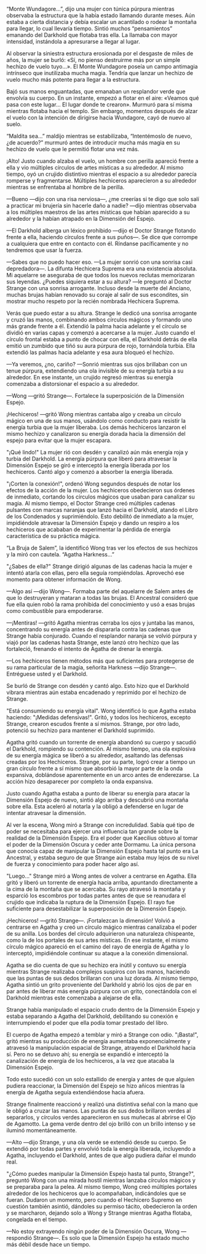 
“Monte Wundagore…”, dijo una mujer con túnica púrpura mientras observaba la estructura que la había estado llamando durante meses. Aún estaba a cierta distancia y debía escalar un acantilado o rodear la montaña para llegar, lo cual llevaría tiempo. Sintió muchos “pensamientos” emanando del Darkhold que flotaba tras ella. La llamaba con mayor intensidad, instándola a apresurarse a llegar al lugar.

Al observar la siniestra estructura erosionada por el desgaste de miles de años, la mujer se burló: «Sí, no pienso destruirme más por un simple hechizo de vuelo tuyo...». El Monte Wundagore poseía un campo antimagia intrínseco que inutilizaba mucha magia. Tendría que lanzar un hechizo de vuelo mucho más potente para llegar a la estructura.

Bajó sus manos enguantadas, que emanaban un resplandor verde que envolvía su cuerpo. En un instante, empezó a flotar en el aire: «Veamos qué pasa con este lugar... El lugar donde te crearon». Murmuró para sí misma mientras flotaba hacia el templo. Sin embargo, momentos después de alzar el vuelo con la intención de dirigirse hacia Wundagore, cayó de nuevo al suelo.

“Maldita sea…” maldijo mientras se estabilizaba, “Intentémoslo de nuevo, ¿de acuerdo?” murmuró antes de introducir mucha más magia en su hechizo de vuelo que le permitió flotar una vez más.

¡Alto! Justo cuando alzaba el vuelo, un hombre con perilla apareció frente a ella y vio múltiples círculos de artes místicas a su alrededor. Al mismo tiempo, oyó un crujido distintivo mientras el espacio a su alrededor parecía romperse y fragmentarse. Múltiples hechiceros aparecieron a su alrededor mientras se enfrentaba al hombre de la perilla.

—Bueno —dijo con una risa nerviosa—, ¿me creerías si te digo que solo salí a practicar mi brujería sin hacerle daño a nadie? —dijo mientras observaba a los múltiples maestros de las artes místicas que habían aparecido a su alrededor y la habían atrapado en la Dimensión del Espejo.

—El Darkhold alberga un léxico prohibido —dijo el Doctor Strange flotando frente a ella, haciendo círculos frente a sus puños—. Se dice que corrompe a cualquiera que entre en contacto con él. Ríndanse pacíficamente y no tendremos que usar la fuerza.

—Sabes que no puedo hacer eso. —La mujer sonrió con una sonrisa casi depredadora—. La difunta Hechicera Suprema era una existencia absoluta. Mi aquelarre se aseguraba de que todos los nuevos reclutas memorizaran sus leyendas. ¿Puedes siquiera estar a su altura? —le preguntó al Doctor Strange con una sonrisa arrogante. Incluso desde la muerte del Anciano, muchas brujas habían renovado su coraje al salir de sus escondites, sin mostrar mucho respeto por la recién nombrada Hechicera Suprema.

Verás que puedo estar a su altura. Strange le dedicó una sonrisa arrogante y cruzó las manos, combinando ambos círculos mágicos y formando uno más grande frente a él. Extendió la palma hacia adelante y el círculo se dividió en varias capas y comenzó a acercarse a la mujer. Justo cuando el círculo frontal estaba a punto de chocar con ella, el Darkhold detrás de ella emitió un zumbido que tiñó su aura púrpura de rojo, tornándola turbia. Ella extendió las palmas hacia adelante y esa aura bloqueó el hechizo.

—Ya veremos, ¿no, cariño? —Sonrió mientras sus ojos brillaban con un tenue púrpura, extendiendo una ola invisible de su energía turbia a su alrededor. En ese instante, un crujido regresó mientras su energía comenzaba a distorsionar el espacio a su alrededor.

—Wong —gritó Strange—. Fortalece la superposición de la Dimensión Espejo.

¡Hechiceros! —gritó Wong mientras cantaba algo y creaba un círculo mágico en una de sus manos, usándolo como conducto para resistir la energía turbia que la mujer liberaba. Los demás hechiceros lanzaron el mismo hechizo y canalizaron su energía dorada hacia la dimensión del espejo para evitar que la mujer escapara.

"¡Qué lindo!" La mujer rió con desdén y canalizó aún más energía roja y turbia del Darkhold. La energía púrpura que liberó para atravesar la Dimensión Espejo se giró e interceptó la energía liberada por los hechiceros. Cantó algo y comenzó a absorber la energía liberada.

"¡Corten la conexión!", ordenó Wong segundos después de notar los efectos de la acción de la mujer. Los hechiceros obedecieron sus órdenes de inmediato, cortando los círculos mágicos que usaban para canalizar su magia. Al mismo tiempo, el Doctor Strange creó múltiples cadenas pulsantes con marcas naranjas que lanzó hacia el Darkhold, atando el Libro de los Condenados y suprimiéndolo. Esto debilitó de inmediato a la mujer, impidiéndole atravesar la Dimensión Espejo y dando un respiro a los hechiceros que acababan de experimentar la pérdida de energía característica de su práctica mágica.

“La Bruja de Salem”, la identificó Wong tras ver los efectos de sus hechizos y la miró con cautela. “Agatha Harkness…”

"¿Sabes de ella?" Strange dirigió algunas de las cadenas hacia la mujer e intentó atarla con ellas, pero ella seguía rompiéndolas. Aprovechó ese momento para obtener información de Wong.

—Algo así —dijo Wong—. Formaba parte del aquelarre de Salem antes de que lo destruyeran y mataran a todas las brujas. El Ancestral consideró que fue ella quien robó la rama prohibida del conocimiento y usó a esas brujas como combustible para empoderarse.

—¡Mentiras! —gritó Agatha mientras cerraba los ojos y juntaba las manos, concentrando su energía antes de dispararla contra las cadenas que Strange había conjurado. Cuando el resplandor naranja se volvió púrpura y viajó por las cadenas hasta Strange, este lanzó otro hechizo que las fortaleció, frenando el intento de Agatha de drenar la energía.

—Los hechiceros tienen métodos más que suficientes para protegerse de su rama particular de la magia, señorita Harkness —dijo Strange—. Entréguese usted y el Darkhold.

Se burló de Strange con desdén y cantó algo. Esto hizo que el Darkhold vibrara mientras aún estaba encadenado y reprimido por el hechizo de Strange.

"Está consumiendo su energía vital". Wong identificó lo que Agatha estaba haciendo: "¡Medidas defensivas!". Gritó, y todos los hechiceros, excepto Strange, crearon escudos frente a sí mismos. Strange, por otro lado, potenció su hechizo para mantener el Darkhold suprimido.

Agatha gritó cuando un torrente de energía abandonó su cuerpo y sacudió el Darkhold, rompiendo su contención. Al mismo tiempo, una ola explosiva de su energía mágica se liberó a su alrededor, asaltando las defensas creadas por los Hechiceros. Strange, por su parte, logró crear a tiempo un gran círculo frente a sí mismo que absorbió la mayor parte de la onda expansiva, doblándose aparentemente en un arco antes de enderezarse. La acción hizo desaparecer por completo la onda expansiva.

Justo cuando Agatha estaba a punto de liberar su energía para atacar la Dimensión Espejo de nuevo, sintió algo arriba y descubrió una montaña sobre ella. Esta aceleró al notarla y la obligó a defenderse en lugar de intentar atravesar la dimensión.

Al ver la escena, Wong miró a Strange con incredulidad. Sabía qué tipo de poder se necesitaba para ejercer una influencia tan grande sobre la realidad de la Dimensión Espejo. Era el poder que Kaecilius obtuvo al tomar el poder de la Dimensión Oscura y ceder ante Dormamu. La única persona que conocía capaz de manipular la Dimensión Espejo hasta tal punto era La Ancestral, y estaba seguro de que Strange aún estaba muy lejos de su nivel de fuerza y ​​conocimiento para poder hacer algo así.

"Luego..." Strange miró a Wong antes de volver a centrarse en Agatha. Ella gritó y liberó un torrente de energía hacia arriba, apuntando directamente a la cima de la montaña que se acercaba. Su rayo atravesó la montaña y esparció los escombros por todas partes antes de que se reanudara el crujido que indicaba la ruptura de la Dimensión Espejo. El rayo fue suficiente para desestabilizar la superposición de la Dimensión Espejo.

¡Hechiceros! —gritó Strange—. ¡Fortalezcan la dimensión! Volvió a centrarse en Agatha y creó un círculo mágico mientras canalizaba el poder de su anilla. Los bordes del círculo adquirieron una naturaleza chispeante, como la de los portales de sus artes místicas. En ese instante, el mismo círculo mágico apareció en el camino del rayo de energía de Agatha y lo interceptó, impidiéndole continuar su ataque a la conexión dimensional.

Agatha se dio cuenta de que su hechizo era inútil y contuvo su energía mientras Strange realizaba complejos suspiros con las manos, haciendo que las puntas de sus dedos brillaran con una luz dorada. Al mismo tiempo, Agatha sintió un grito proveniente del Darkhold y abrió los ojos de par en par antes de liberar más energía púrpura con un grito, conectándola con el Darkhold mientras este comenzaba a alejarse de ella.

Strange había manipulado el espacio crudo dentro de la Dimensión Espejo y estaba separando a Agatha del Darkhold, debilitando su conexión e interrumpiendo el poder que ella podía tomar prestado del libro.

El cuerpo de Agatha empezó a temblar y miró a Strange con odio. "¡Basta!", gritó mientras su producción de energía aumentaba exponencialmente y atravesó la manipulación espacial de Strange, atrayendo el Darkhold hacia sí. Pero no se detuvo ahí; su energía se expandió e interceptó la canalización de energía de los hechiceros, a la vez que atacaba la Dimensión Espejo.

Todo esto sucedió con un solo estallido de energía y antes de que alguien pudiera reaccionar, la Dimensión del Espejo se hizo añicos mientras la energía de Agatha seguía extendiéndose hacia afuera.

Strange finalmente reaccionó y realizó una distintiva señal con la mano que le obligó a cruzar las manos. Las puntas de sus dedos brillaron verdes al separarlos, y círculos verdes aparecieron en sus muñecas al abrirse el Ojo de Agamotto. La gema verde dentro del ojo brilló con un brillo intenso y se iluminó momentáneamente.

—Alto —dijo Strange, y una ola verde se extendió desde su cuerpo. Se extendió por todas partes y envolvió toda la energía liberada, incluyendo a Agatha, incluyendo el Darkhold, antes de que algo pudiera dañar el mundo real.

"¿Cómo puedes manipular la Dimensión Espejo hasta tal punto, Strange?", preguntó Wong con una mirada hostil mientras lanzaba círculos mágicos y se preparaba para la pelea. Al mismo tiempo, Wong creó múltiples portales alrededor de los hechiceros que lo acompañaban, indicándoles que se fueran. Dudaron un momento, pero cuando el Hechicero Supremo en cuestión también asintió, dándoles su permiso tácito, obedecieron la orden y se marcharon, dejando solo a Wong y Strange mientras Agatha flotaba, congelada en el tiempo.

—No estoy extrayendo ningún poder de la Dimensión Oscura, Wong —respondió Strange—. Es solo que la Dimensión Espejo ha estado mucho más débil desde hace un tiempo.
